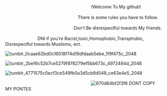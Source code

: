 ㅤㅤㅤㅤㅤㅤㅤㅤㅤㅤㅤㅤㅤㅤㅤㅤㅤㅤㅤ ㅤㅤ!Welcome To My github!

ㅤㅤㅤㅤㅤㅤㅤㅤㅤㅤㅤㅤㅤㅤㅤㅤㅤㅤThere is some rules you have to follow.

ㅤㅤㅤㅤㅤㅤㅤㅤㅤㅤㅤㅤㅤㅤㅤㅤㅤDon't Be disrespectful towards My friends.

ㅤㅤㅤㅤㅤㅤㅤㅤDNI if you're Racist,toxic,Homophobic,Transphobic, Disrespectful towards Muslisms, ect.


![tumblr_0caae62bd0c16518f74d19dfdaab5ebe_1f9f475c_2048](https://github.com/user-attachments/assets/d4c206fc-1664-4ffa-849a-f734e5501499)


![tumblr_2be16c52b7ce5279f978279ef5bb673c_4972484d_2048](https://github.com/user-attachments/assets/65b002d9-f9dd-4b85-8019-1e1ad616803f)



![tumblr_4771575c0ecf3ce549fb0a3d5cb9d549_ce63e4e5_2048](https://github.com/user-attachments/assets/e07809d4-e0b6-4a83-951a-63acce9543de)


ㅤㅤㅤㅤㅤㅤㅤㅤㅤㅤㅤㅤㅤㅤㅤㅤㅤㅤㅤ ㅤㅤ![670d64bf2f3f6](https://github.com/user-attachments/assets/9fa5721a-f7ae-489a-82a2-37c41684fab2)
DONT COPY MY PONTES
